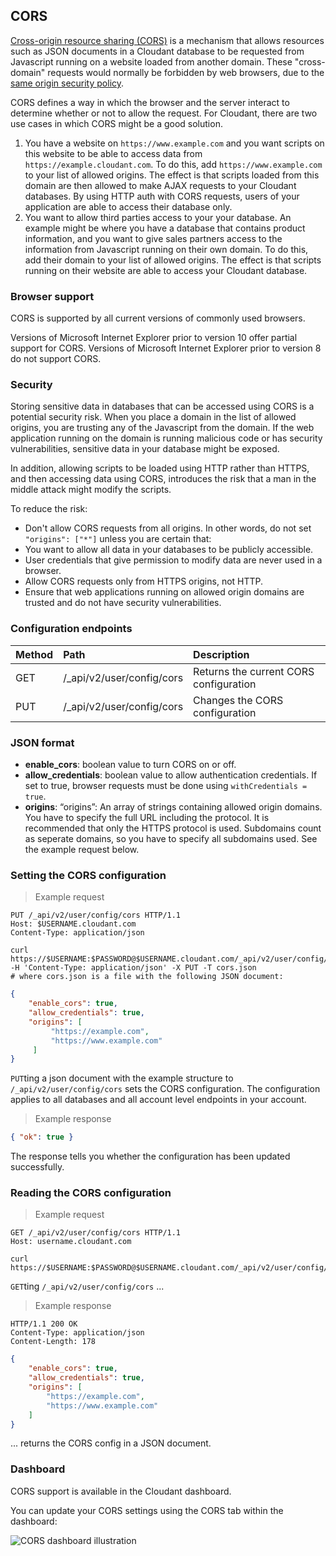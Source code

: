 ## CORS

[Cross-origin resource sharing (CORS)](http://www.w3.org/TR/cors/) is a mechanism that allows resources such as JSON documents in a Cloudant database to be requested from Javascript running on a website loaded from another domain.
These "cross-domain" requests would normally be forbidden by web browsers, due to the
[same origin security policy](http://en.wikipedia.org/wiki/Same-origin_policy).

CORS defines a way in which the browser and the server interact to determine whether or not to allow the request. For Cloudant, there are two use cases in which CORS might be a good solution.

1. You have a website on `https://www.example.com` and you want scripts on this website to be able to access data from `https://example.cloudant.com`.
To do this, add `https://www.example.com` to your list of allowed origins.
The effect is that scripts loaded from this domain are then allowed to make AJAX requests to your Cloudant databases.
By using HTTP auth with CORS requests, users of your application are able to access their database only.
2. You want to allow third parties access to your your database.
An example might be where you have a database that contains product information,
and you want to give sales partners access to the information from Javascript running on their own domain.
To do this, add their domain to your list of allowed origins.
The effect is that scripts running on their website are able to access your Cloudant database.

### Browser support

CORS is supported by all current versions of commonly used browsers.
<aside class="notice">Versions of Microsoft Internet Explorer prior to version 10 offer partial support for CORS.
Versions of Microsoft Internet Explorer prior to version 8 do not support CORS.</aside>

### Security

Storing sensitive data in databases that can be accessed using CORS is a potential security risk.
When you place a domain in the list of allowed origins,
you are trusting any of the Javascript from the domain.
If the web application running on the domain is running malicious code or has security vulnerabilities,
sensitive data in your database might be exposed.

In addition,
allowing scripts to be loaded using HTTP rather than HTTPS,
and then accessing data using CORS,
introduces the risk that a man in the middle attack might modify the scripts.

To reduce the risk:

-	Don't allow CORS requests from all origins. In other words, do not set `"origins": ["*"]` unless you are certain that:
  - You want to allow all data in your databases to be publicly accessible.
  - User credentials that give permission to modify data are never used in a browser.
- Allow CORS requests only from HTTPS origins, not HTTP.
-	Ensure that web applications running on allowed origin domains are trusted and do not have security vulnerabilities.

### Configuration endpoints

<table>
<colgroup>
<col width="5%" />
<col width="17%" />
<col width="76%" />
</colgroup>
<thead>
<tr class="header">
<th align="left">Method</th>
<th align="left">Path</th>
<th align="left">Description</th>
</tr>
</thead>
<tbody>
<tr class="odd">
<td align="left">GET</td>
<td align="left">/_api/v2/user/config/cors</td>
<td align="left">Returns the current CORS configuration</td>
</tr>
<tr class="even">
<td align="left">PUT</td>
<td align="left">/_api/v2/user/config/cors</td>
<td align="left">Changes the CORS configuration</td>
</tr>
</tbody>
</table>

### JSON format

-   **enable\_cors**: boolean value to turn CORS on or off.
-   **allow\_credentials**: boolean value to allow authentication credentials. If set to true, browser requests must be done using `withCredentials = true`.
-   **origins**: “origins”: An array of strings containing allowed origin domains. You have to specify the full URL including the protocol. It is recommended that only the HTTPS protocol is used. Subdomains count as seperate domains, so you have to specify all subdomains used. See the example request below.

### Setting the CORS configuration

> Example request

```http
PUT /_api/v2/user/config/cors HTTP/1.1
Host: $USERNAME.cloudant.com
Content-Type: application/json
```

```shell
curl https://$USERNAME:$PASSWORD@$USERNAME.cloudant.com/_api/v2/user/config/cors -H 'Content-Type: application/json' -X PUT -T cors.json
# where cors.json is a file with the following JSON document:
```

```json
{
    "enable_cors": true,
    "allow_credentials": true,
    "origins": [
         "https://example.com",
         "https://www.example.com"
     ]
}
```

`PUT`ting a json document with the example structure to `/_api/v2/user/config/cors` sets the CORS configuration. The configuration applies to all databases and all account level endpoints in your account.

<div></div>

> Example response

```json
{ "ok": true }
```

The response tells you whether the configuration has been updated successfully.

### Reading the CORS configuration

> Example request

```http
GET /_api/v2/user/config/cors HTTP/1.1
Host: username.cloudant.com
```

```shell
curl https://$USERNAME:$PASSWORD@$USERNAME.cloudant.com/_api/v2/user/config/cors
```

`GET`ting `/_api/v2/user/config/cors` ...

<div></div>

> Example response

```http
HTTP/1.1 200 OK
Content-Type: application/json
Content-Length: 178
```

```json
{
    "enable_cors": true,
    "allow_credentials": true,
    "origins": [
        "https://example.com",
        "https://www.example.com"
    ]
}
```

... returns the CORS config in a JSON document.

### Dashboard

CORS support is available in the Cloudant dashboard.

You can update your CORS settings using the CORS tab within the dashboard:

![CORS dashboard illustration](images/corsdashboard.png)
